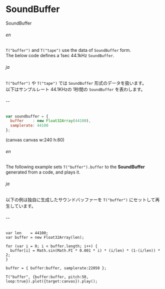 SoundBuffer
===========
SoundBuffer

###### en ######
`T("buffer")` and `T("tape")` use the data of `SoundBuffer` form.  
The below code defines a 1sec 44.1kHz `SoundBuffer`.
###### ja ######
`T("buffer")` や `T("tape")` では `SoundBuffer` 形式のデータを扱います。  
以下はサンプルレート 44.1KHzの 1秒間の `SoundBuffer` を表わします。
###### -- ######

```js
var soundbuffer = {
  buffer    : new Float32Array(44100),
  samplerate: 44100
};
```

(canvas canvas w:240 h:80)

###### en ######
The following example sets `T("buffer").buffer` to the **SoundBuffer** generated from a code, and plays it.
###### ja ######
以下の例は独自に生成したサウンドバッファーを `T("buffer")` にセットして再生しています。
###### -- ######

```timbre
var len    = 44100;
var buffer = new Float32Array(len);

for (var i = 0; i < buffer.length; i++) {
  buffer[i] = Math.sin(Math.PI * 0.001 * i) * (i/len) * (1-(i/len)) * 2;
}

buffer = { buffer:buffer, samplerate:22050 };

T("buffer", {buffer:buffer, pitch:50, loop:true}).plot({target:canvas}).play();
```
